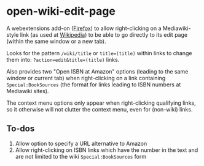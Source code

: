 # open-wiki-edit-page

A webextensions add-on
([Firefox](https://addons.mozilla.org/en-US/firefox/addon/open-wiki-edit-page/))
to allow right-clicking on a Mediawiki-style link (as used at
[Wikipedia](https://wikipedia.org)) to be able to
go directly to its edit page (within the same window or a new tab).

Looks for the pattern `/wiki/title` or `title=(title)` within links
to change them into: `?action=edit&title=(title)` links.

Also provides two "Open ISBN at Amazon" options (leading
to the same window or current tab) when right-clicking on a link containing
`Special:BookSources` (the format for links leading to ISBN numbers
at Mediawiki sites).

The context menu options only appear when right-clicking qualifying links,
so it otherwise will not clutter the context menu, even for (non-wiki) links.

## To-dos

1. Allow option to specify a URL alternative to Amazon
1. Allow right-clicking on ISBN links which have the number in the text and
    are not limited to the wiki `Special:BookSources` form
